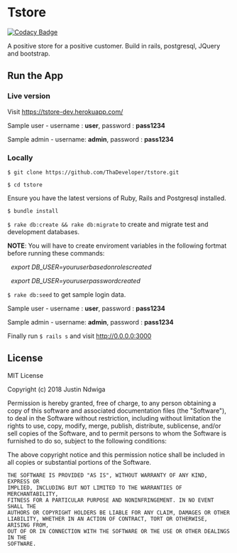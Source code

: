 # Tstore

[![Codacy Badge](https://api.codacy.com/project/badge/Grade/c0a243b8cbbf494ca5d0a0438a1bca37)](https://www.codacy.com/app/ThaDeveloper/tstore?utm_source=github.com&amp;utm_medium=referral&amp;utm_content=ThaDeveloper/tstore&amp;utm_campaign=Badge_Grade)

A positive store for a positive customer. Build in rails, postgresql, JQuery and bootstrap.


## Run the App 

### Live version

Visit https://tstore-dev.herokuapp.com/

  Sample user - username : **user**, password : **pass1234**
  
   
  Sample admin - username: **admin**, password : **pass1234**

### Locally
 `$ git clone https://github.com/ThaDeveloper/tstore.git`
 
 `$ cd tstore`
 
  Ensure you have the latest versions of Ruby, Rails  and Postgresql installed.
  
 `$ bundle install`
 
 `$ rake db:create && rake db:migrate` to create and migrate  test and development databases.
 
  **NOTE**: You will have to create enviroment variables in the following fortmat before running these commands:
  
  
  *export DB_USER=youruserbasedonrolescreated*
  
  
  *export DB_USER=youruserpasswordcreated*
  
 
 `$ rake db:seed` to get sample login data.
 
   Sample user - username : **user**, password : **pass1234**
   
   
   Sample admin - username: **admin**, password : **pass1234**
   
   
 Finally run `$ rails s` and visit http://0.0.0.0:3000


## License

MIT License

Copyright (c) 2018 Justin Ndwiga

Permission is hereby granted, free of charge, to any person obtaining a copy
of this software and associated documentation files (the "Software"), to deal
in the Software without restriction, including without limitation the rights
to use, copy, modify, merge, publish, distribute, sublicense, and/or sell
copies of the Software, and to permit persons to whom the Software is
furnished to do so, subject to the following conditions:

The above copyright notice and this permission notice shall be included in all
copies or substantial portions of the Software.

```
THE SOFTWARE IS PROVIDED "AS IS", WITHOUT WARRANTY OF ANY KIND, EXPRESS OR
IMPLIED, INCLUDING BUT NOT LIMITED TO THE WARRANTIES OF MERCHANTABILITY,
FITNESS FOR A PARTICULAR PURPOSE AND NONINFRINGEMENT. IN NO EVENT SHALL THE
AUTHORS OR COPYRIGHT HOLDERS BE LIABLE FOR ANY CLAIM, DAMAGES OR OTHER
LIABILITY, WHETHER IN AN ACTION OF CONTRACT, TORT OR OTHERWISE, ARISING FROM,
OUT OF OR IN CONNECTION WITH THE SOFTWARE OR THE USE OR OTHER DEALINGS IN THE
SOFTWARE.
```
